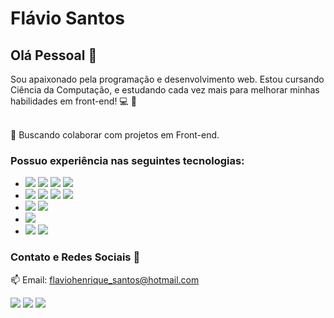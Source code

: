 
# Flávio Santos

## Olá Pessoal :wave: 
Sou apaixonado pela programação e desenvolvimento web.
Estou cursando Ciência da Computação, e estudando cada vez mais para melhorar minhas habilidades em front-end! :computer: :rocket:

<br/> :purple_heart: Buscando colaborar com projetos em Front-end.

### Possuo experiência nas seguintes tecnologias:

- [![](https://img.shields.io/badge/React-20232A?style=for-the-badge&logo=react&logoColor=61DAFB)]() [![](https://img.shields.io/badge/React_Native-20232A?style=for-the-badge&logo=react&logoColor=61DAFB)]() [![](https://img.shields.io/badge/next.js-000000?style=for-the-badge&logo=nextdotjs&logoColor=white)]() [![](https://img.shields.io/badge/Electron-2B2E3A?style=for-the-badge&logo=electron&logoColor=9FEAF9)]()
-  [![](https://img.shields.io/badge/Node.js-339933?style=for-the-badge&logo=nodedotjs&logoColor=white)]() [![](https://img.shields.io/badge/JavaScript-323330?style=for-the-badge&logo=javascript&logoColor=F7DF1E)]() [![](https://img.shields.io/badge/TypeScript-007ACC?style=for-the-badge&logo=typescript&logoColor=white)]() [![](https://img.shields.io/badge/GraphQl-E10098?style=for-the-badge&logo=graphql&logoColor=white)]()
- [![](https://img.shields.io/badge/HTML5-E34F26?style=for-the-badge&logo=html5&logoColor=white)]() [![](https://img.shields.io/badge/CSS3-1572B6?style=for-the-badge&logo=css3&logoColor=white)]()
- [![](https://img.shields.io/badge/Visual_Studio_Code-0078D4?style=for-the-badge&logo=visual%20studio%20code&logoColor=white)]()
- [![](https://img.shields.io/badge/Yarn-2C8EBB?style=for-the-badge&logo=yarn&logoColor=white)]() [![](https://img.shields.io/badge/npm-CB3837?style=for-the-badge&logo=npm&logoColor=white)]()

### Contato e Redes Sociais :calling:
 :mailbox: Email: flaviohenrique_santos@hotmail.com<br/>
 
[![](https://img.shields.io/badge/LinkedIn-0077B5?style=for-the-badge&logo=linkedin&logoColor=white)](https://www.linkedin.com/in/flavio-santos-75487a164/) [![](https://img.shields.io/badge/Instagram-E4405F?style=for-the-badge&logo=instagram&logoColor=white)](https://www.instagram.com/flavio_santos_/) [![](https://img.shields.io/badge/Facebook-1877F2?style=for-the-badge&logo=facebook&logoColor=white)](https://www.facebook.com/flavio.santos.9887)
